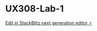 # UX308-Lab-1

[Edit in StackBlitz next generation editor ⚡️](https://stackblitz.com/~/github.com/salil15/UX308-Lab-1)